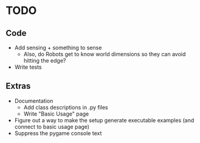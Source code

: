 # TODO

## Code

- Add sensing + something to sense
  - Also, do Robots get to know world dimensions so they can avoid hitting the edge?
- Write tests

## Extras

- Documentation
  - Add class descriptions in .py files
  - Write "Basic Usage" page
- Figure out a way to make the setup generate executable examples (and connect to basic usage page)
- Suppress the pygame console text